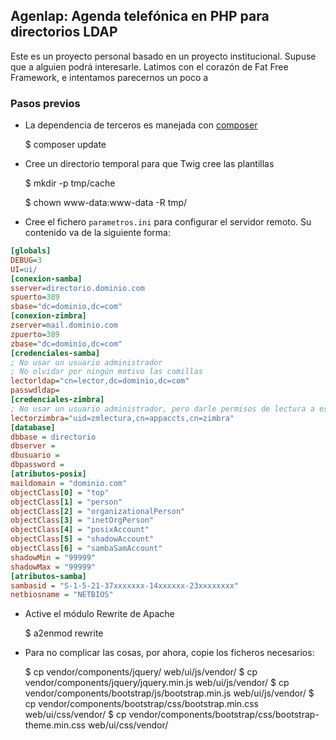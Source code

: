 ## Agenlap: Agenda telefónica en PHP para directorios LDAP

Este es un proyecto personal basado en un proyecto institucional. 
Supuse que a alguien podrá interesarle.
Latimos con el corazón de Fat Free Framework, e intentamos parecernos un poco a 

### Pasos previos
* La dependencia de terceros es manejada con [composer](https://gist.github.com/VTacius/4b9ed8b1deee1ecdfb04)
    
    $ composer update

* Cree un directorio temporal para que Twig cree las plantillas

    $ mkdir -p tmp/cache
    
    $ chown www-data:www-data -R tmp/

* Cree el fichero `parametros.ini` para configurar el servidor remoto. Su contenido va de la siguiente forma:
```ini
[globals]
DEBUG=3
UI=ui/
[conexion-samba]
sserver=directorio.dominio.com
spuerto=389
sbase="dc=dominio,dc=com"
[conexion-zimbra]
zserver=mail.dominio.com
zpuerto=389
zbase="dc=dominio,dc=com"
[credenciales-samba]
; No usar un usuario administrador
; No olvidar por ningún motivo las comillas
lectorldap="cn=lector,dc=dominio,dc=com"
passwdldap=
[credenciales-zimbra]
; No usar un usuario administrador, pero darle permisos de lectura a este usuario para los atributos zimbraAccountStatus y zimbraMailStatus
lectorzimbra="uid=zmlectura,cn=appaccts,cn=zimbra"
[database]
dbbase = directorio
dbserver = 
dbusuario = 
dbpassword = 
[atributos-posix]
maildomain = "dominio.com"
objectClass[0] = "top"
objectClass[1] = "person"
objectClass[2] = "organizationalPerson"
objectClass[3] = "inetOrgPerson"
objectClass[4] = "posixAccount"
objectClass[5] = "shadowAccount"
objectClass[6] = "sambaSamAccount"
shadowMin = "99999"
shadowMax = "99999"
[atributos-samba]
sambasid = "S-1-5-21-37xxxxxxx-14xxxxxx-23xxxxxxxx"
netbiosname = "NETBIOS"
```
 * Active el módulo Rewrite de Apache

    $ a2enmod rewrite

* Para no complicar las cosas, por ahora, copie los ficheros necesarios:

    $ cp vendor/components/jquery/ web/ui/js/vendor/
    $ cp vendor/components/jquery/jquery.min.js web/ui/js/vendor/
    $ cp vendor/components/bootstrap/js/bootstrap.min.js web/ui/js/vendor/
    $ cp vendor/components/bootstrap/css/bootstrap.min.css web/ui/css/vendor/
    $ cp vendor/components/bootstrap/css/bootstrap-theme.min.css web/ui/css/vendor/